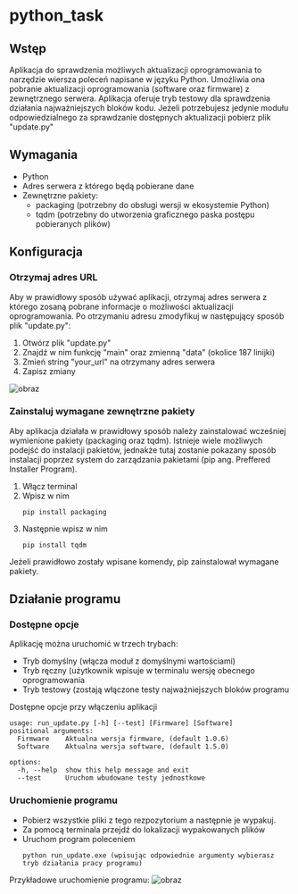 # python_task

## Wstęp
Aplikacja do sprawdzenia możliwych aktualizacji oprogramowania to narzędzie wiersza poleceń napisane w języku Python. Umożliwia ona pobranie aktualizacji oprogramowania (software oraz firmware) z zewnętrznego serwera. Aplikacja oferuje tryb testowy dla sprawdzenia działania najważniejszych bloków kodu. Jeżeli potrzebujesz jedynie modułu odpowiedzialnego za sprawdzanie dostępnych aktualizacji pobierz plik "update.py"

## Wymagania
- Python
- Adres serwera z którego będą pobierane dane
- Zewnętrzne pakiety:
  - packaging (potrzebny do obsługi wersji w ekosystemie Python)
  - tqdm (potrzebny do utworzenia graficznego paska postępu pobieranych plików)

## Konfiguracja

### Otrzymaj adres URL
Aby w prawidłowy sposób używać aplikacji, otrzymaj adres serwera z którego zosaną pobrane informacje o możliwości aktualizacji oprogramowania. 
Po otrzymaniu adresu zmodyfikuj w następujący sposób plik "update.py":
1. Otwórz plik "update.py"
2. Znajdź w nim funkcję "main" oraz zmienną "data" (okolice 187 linijki)
3. Zmień string "your_url" na otrzymany adres serwera
4. Zapisz zmiany

![obraz](https://github.com/RibbeGlob/python_task/assets/108761666/60f27c0a-bfd6-4648-acd0-96393867c5ff)

### Zainstaluj wymagane zewnętrzne pakiety
Aby aplikacja działała w prawidłowy sposób należy zainstalować wcześniej wymienione pakiety (packaging oraz tqdm). Istnieje wiele możliwych podejść do instalacji pakietów, jednakże tutaj zostanie pokazany sposób instalacji poprzez system do zarządzania pakietami (pip ang. Preffered Installer Program).

1. Włącz terminal
2. Wpisz w nim
   ```
   pip install packaging
3. Następnie wpisz w nim
   ```
   pip install tqdm
Jeżeli prawidłowo zostały wpisane komendy, pip zainstalował wymagane pakiety.

## Działanie programu

### Dostępne opcje
Aplikację można uruchomić w trzech trybach:
- Tryb domyślny (włącza moduł z domyślnymi wartościami)
- Tryb ręczny (użytkownik wpisuje w terminalu wersję obecnego oprogramowania
- Tryb testowy (zostają włączone testy najważniejszych bloków programu

Dostępne opcje przy włączeniu aplikacji
```
usage: run_update.py [-h] [--test] [Firmware] [Software]
positional arguments:
  Firmware    Aktualna wersja firmware, (default 1.0.6)
  Software    Aktualna wersja software, (default 1.5.0)

options:
  -h, --help  show this help message and exit
  --test      Uruchom wbudowane testy jednostkowe
```

### Uruchomienie programu
- Pobierz wszystkie pliki z tego rezpozytorium a następnie je wypakuj.
- Za pomocą terminala przejdź do lokalizacji wypakowanych plików
- Uruchom program poleceniem
  ```
  python run_update.exe (wpisując odpowiednie argumenty wybierasz tryb działania pracy programu)

Przykładowe uruchomienie programu:
![obraz](https://github.com/RibbeGlob/python_task/assets/108761666/35706301-699c-4a47-9407-4f9900972ca1)


